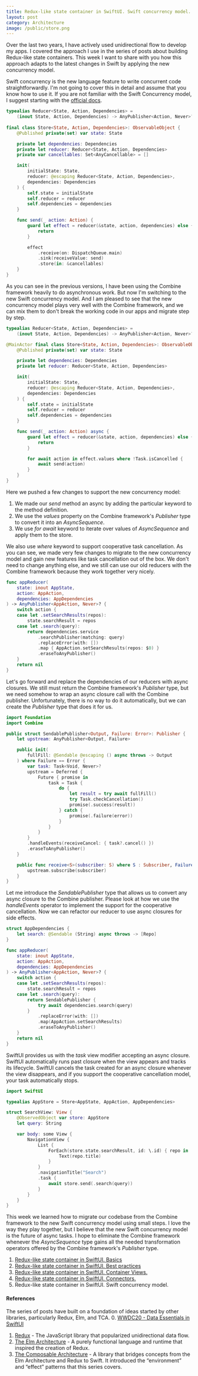 ```yaml
---
title: Redux-like state container in SwiftUI. Swift concurrency model.
layout: post
category: Architecture
image: /public/store.png
---
```


Over the last two years, I have actively used unidirectional flow to develop my apps. I covered the approach I use in the series of posts about building Redux-like state containers. This week I want to share with you how this approach adapts to the latest changes in Swift by applying the new concurrency model.

Swift concurrency is the new language feature to write concurrent code straightforwardly. I'm not going to cover this in detail and assume that you know how to use it. If you are not familiar with the Swift Concurrency model, I suggest starting with the [official docs](https://docs.swift.org/swift-book/LanguageGuide/Concurrency.html).

```swift
typealias Reducer<State, Action, Dependencies> =
    (inout State, Action, Dependencies) -> AnyPublisher<Action, Never>?
    
final class Store<State, Action, Dependencies>: ObservableObject {
    @Published private(set) var state: State

    private let dependencies: Dependencies
    private let reducer: Reducer<State, Action, Dependencies>
    private var cancellables: Set<AnyCancellable> = []

    init(
        initialState: State,
        reducer: @escaping Reducer<State, Action, Dependencies>,
        dependencies: Dependencies
    ) {
        self.state = initialState
        self.reducer = reducer
        self.dependencies = dependencies
    }

    func send(_ action: Action) {
        guard let effect = reducer(&state, action, dependencies) else {
            return
        }

        effect
            .receive(on: DispatchQueue.main)
            .sink(receiveValue: send)
            .store(in: &cancellables)
    }
}
```

As you can see in the previous versions, I have been using the Combine framework heavily to do asynchronous work. But now I'm switching to the new Swift concurrency model. And I am pleased to see that the new concurrency model plays very well with the Combine framework, and we can mix them to don't break the working code in our apps and migrate step by step.

```swift
typealias Reducer<State, Action, Dependencies> =
    (inout State, Action, Dependencies) -> AnyPublisher<Action, Never>?

@MainActor final class Store<State, Action, Dependencies>: ObservableObject {
    @Published private(set) var state: State

    private let dependencies: Dependencies
    private let reducer: Reducer<State, Action, Dependencies>

    init(
        initialState: State,
        reducer: @escaping Reducer<State, Action, Dependencies>,
        dependencies: Dependencies
    ) {
        self.state = initialState
        self.reducer = reducer
        self.dependencies = dependencies
    }

    func send(_ action: Action) async {
        guard let effect = reducer(&state, action, dependencies) else {
            return
        }

        for await action in effect.values where !Task.isCancelled {
            await send(action)
        }
    }
}
```

Here we pushed a few changes to support the new concurrency model:
1. We made our *send* method an async by adding the particular keyword to the method definition.
2. We use the *values* property on the Combine framework's *Publisher* type to convert it into an *AsyncSequence*.
3. We use *for await* keyword to iterate over values of *AsyncSequence* and apply them to the store.

We also use *where* keyword to support cooperative task cancellation. As you can see, we made very few changes to migrate to the new concurrency model and gain new features like task cancellation out of the box. We don't need to change anything else, and we still can use our old reducers with the Combine framework because they work together very nicely.

```swift
func appReducer(
    state: inout AppState,
    action: AppAction,
    dependencies: AppDependencies
) -> AnyPublisher<AppAction, Never>? {
    switch action {
    case let .setSearchResults(repos):
        state.searchResult = repos
    case let .search(query):
        return dependencies.service
            .searchPublisher(matching: query)
            .replaceError(with: [])
            .map { AppAction.setSearchResults(repos: $0) }
            .eraseToAnyPublisher()
    }
    return nil
}
```

Let's go forward and replace the dependencies of our reducers with async closures. We still must return the Combine framework's *Publisher* type, but we need somehow to wrap an async closure call with the Combine publisher. Unfortunately, there is no way to do it automatically, but we can create the *Publisher* type that does it for us.

```swift
import Foundation
import Combine

public struct SendablePublisher<Output, Failure: Error>: Publisher {
    let upstream: AnyPublisher<Output, Failure>

    public init(
        fullFill: @Sendable @escaping () async throws -> Output
    ) where Failure == Error {
        var task: Task<Void, Never>?
        upstream = Deferred {
            Future { promise in
                task = Task {
                    do {
                        let result = try await fullFill()
                        try Task.checkCancellation()
                        promise(.success(result))
                    } catch {
                        promise(.failure(error))
                    }
                }
            }
        }
        .handleEvents(receiveCancel: { task?.cancel() })
        .eraseToAnyPublisher()
    }

    public func receive<S>(subscriber: S) where S : Subscriber, Failure == S.Failure, Output == S.Input {
        upstream.subscribe(subscriber)
    }
}
```

Let me introduce the *SendablePublisher* type that allows us to convert any async closure to the Combine publisher. Please look at how we use the *handleEvents* operator to implement the support for the cooperative cancellation. Now we can refactor our reducer to use async closures for side effects.

```swift
struct AppDependencies {
    let search: @Sendable (String) async throws -> [Repo]
}

func appReducer(
    state: inout AppState,
    action: AppAction,
    dependencies: AppDependencies
) -> AnyPublisher<AppAction, Never>? {
    switch action {
    case let .setSearchResults(repos):
        state.searchResult = repos
    case let .search(query):
        return SendablePublisher {
            try await dependencies.search(query)
        }
            .replaceError(with: [])
            .map(AppAction.setSearchResults)
            .eraseToAnyPublisher()
    }
    return nil
}
```

SwiftUI provides us with the *task* view modifier accepting an async closure. SwiftUI automatically runs past closure when the view appears and tracks its lifecycle. SwiftUI cancels the task created for an async closure whenever the view disappears, and if you support the cooperative cancellation model, your task automatically stops.

```swift
import SwiftUI

typealias AppStore = Store<AppState, AppAction, AppDependencies>

struct SearchView: View {
    @ObservedObject var store: AppStore
    let query: String

    var body: some View {
        NavigationView {
            List {
                ForEach(store.state.searchResult, id: \.id) { repo in
                    Text(repo.title)
                }
            }
            .navigationTitle("Search")
            .task {
                await store.send(.search(query))
            }
        }
    }
}
```

This week we learned how to migrate our codebase from the Combine framework to the new Swift concurrency model using small steps. I love the way they play together, but I believe that the new Swift concurrency model is the future of async tasks. I hope to eliminate the Combine framework whenever the *AsyncSequence* type gains all the needed transformation operators offered by the Combine framework's *Publisher* type.

1. [Redux-like state container in SwiftUI. Basics](/2019/09/18/redux-like-state-container-in-swiftui/)
2. [Redux-like state container in SwiftUI. Best practices](/2019/09/25/redux-like-state-container-in-swiftui-part2/)
3. [Redux-like state container in SwiftUI. Container Views.](/2019/10/02/redux-like-state-container-in-swiftui-part3/)
4. [Redux-like state container in SwiftUI. Connectors.](/2021/02/03/redux-like-state-container-in-swiftui-part4/)
5. Redux-like state container in SwiftUI. Swift concurrency model.

#### References
The series of posts have built on a foundation of ideas started by other libraries, particularly Redux, Elm, and TCA.
0. [WWDC20 - Data Essentials in SwiftUI](https://developer.apple.com/videos/play/wwdc2020/10040/)
1. [Redux](https://redux.js.org) - The JavaScript library that popularized unidirectional data flow.
2. [The Elm Architecture](https://guide.elm-lang.org/architecture/) - A purely functional language and runtime that inspired the creation of Redux.
3. [The Composable Architecture](https://github.com/pointfreeco/swift-composable-architecture) - A library that bridges concepts from the Elm Architecture and Redux to Swift. It introduced the “environment” and “effect” patterns that this series covers.
